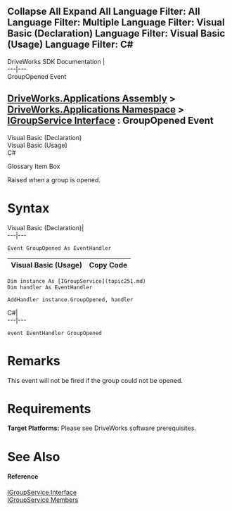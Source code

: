 Collapse All Expand All Language Filter: All  Language Filter: Multiple  Language Filter: Visual Basic (Declaration) Language Filter: Visual Basic (Usage) Language Filter: C#  
---  
DriveWorks SDK Documentation  |   
---|---  
GroupOpened Event   
  
[DriveWorks.Applications Assembly](topic13.md) > [DriveWorks.Applications Namespace](topic16.md) > [IGroupService Interface](topic251.md) : GroupOpened Event  
---  
  
Visual Basic (Declaration)    
Visual Basic (Usage)    
C# 

Glossary Item Box

Raised when a group is opened. 

# Syntax

Visual Basic (Declaration)|   
---|---  
      
    
    Event GroupOpened As EventHandler  
  
Visual Basic (Usage)| Copy Code  
---|---  
      
    
    Dim instance As [IGroupService](topic251.md)
    Dim handler As EventHandler
     
    AddHandler instance.GroupOpened, handler  
  
C#|   
---|---  
      
    
    event EventHandler GroupOpened  
  
# Remarks

This event will not be fired if the group could not be opened.

# Requirements

**Target Platforms:** Please see DriveWorks software prerequisites.

# See Also

#### Reference

[IGroupService Interface](topic251.md)   
[IGroupService Members](topic252.md)


